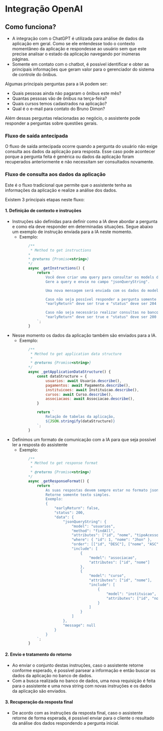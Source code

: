 # Integração OpenAI

## Como funciona?

- A integração com o ChatGPT é utilizada para análise de dados da aplicação em geral. Como se ele entendesse todo o contexto momentâneo da aplicação e respondesse ao usuário sem que este precise analisar o estado da aplicação navegando por inúmeras páginas. 
- Somente em contato com o chatbot, é possível identificar e obter as principais informações que geram valor para o gerenciador do sistema de controle do ônibus.

Algumas principais perguntas para a IA podem ser:

- Quais pessoas ainda não pagaram o ônibus este mês?
- Quantas pessoas vão de ônibus na terça-feira?
- Quais cursos temos cadastrados na aplicação?
- Qual é o e-mail para contato do Bruno Dimon?

Além dessas perguntas relacionadas ao negócio, o assistente pode responder a perguntas sobre questões gerais.

### Fluxo de saída antecipada

O fluxo de saída antecipada ocorre quando a pergunta do usuário não exige consulta aos dados da aplicação para resposta. Esse caso pode acontecer porque a pergunta feita é genérica ou dados da aplicação foram recuperados anteriormente e não necessitam ser consultados novamente.

### Fluxo de consulta aos dados da aplicação

Este é o fluxo tradicional que permite que o assistente tenha as informações da aplicação e realize a análise dos dados.

Existem 3 principais etapas neste fluxo:

#### 1. Definição de contexto e instruções

- Instruções são definidas para definir como a IA deve abordar a pergunta e como ela deve responder em determinadas situações. Segue abaixo um exemplo de instrução enviada para a IA neste momento.
    - Exemplo:
        ```javascript
            /**
             * Method to get instructions
            * 
            * @returns {Promise<string>}
            */
            async _getInstructions() {
                return `
                    Você deve criar uma query para consultar os models da aplicação e conseguir os dados para responder a pergunta usando sequelize. 
                    Gere a query e envie no campo "jsonQueryString".

                    Uma nova mensagem será enviada com os dados do model escolhido.

                    Caso não seja possível responder a pergunta somente com os dados do model, 
                    "earlyReturn" deve ser true e "status" deve ser 204 e a sua mensagem deve ser enviada no campo "message".

                    Caso não seja necessário realizar consultas no banco de dados, responda normalmente utilizando somente plain text com o modelo: 
                    "earlyReturn" deve ser true e "status" deve ser 200 e a sua resposta deve ser enviada no campo "message".
                `;
            }
        ```
- Nesse momento os dados da aplicação também são enviados para a IA.
    - Exemplo:
        ```javascript
            /**
             * Method to get application data structure
             * 
             * @returns {Promise<string>}
            */
            async _getApplicationDataStructure() {
                const dataStructure = {
                    usuarios: await Usuario.describe(),
                    pagamentos: await Pagamento.describe(),
                    instituicoes: await Instituicao.describe(),
                    cursos: await Curso.describe(),
                    associacaos: await Associacao.describe(),
                }

                return `
                    Relação de tabelas da aplicação,
                    ${JSON.stringify(dataStructure)}
                `;
            }
        ```
- Definimos um formato de comunicação com a IA para que seja possível ler a resposta do assistente
    - Exemplo:
        ```javascript
            /**
             * Method to get response format
             * 
             * @returns {Promise<string>}
            */
            async _getResponseFormat() {
                return `
                    As suas respostas devem sempre estar no formato json abaixo. O json deve ser serializado para string antes de ser enviado.
                    Retorne somente texto simples.
                    Exemplo:
                    {
                        "earlyReturn": false,
                        "status": 200,
                        "data": {
                            "jsonQueryString": {
                                "model": "usuarios",
                                "method": "findAll",
                                "attributes": ["id", "nome", "tipoAcesso", "situacao", "diasUsoTransporte"],
                                "where": { "id": 1, "nome": "Jhon" },
                                "order": [["id", "DESC"], ["nome", "ASC"]],
                                "include": [
                                    {
                                        "model": "associacao",
                                        "attributes": ["id", "nome"]
                                    },
                                    {
                                        "model": "curso",
                                        "attributes": ["id", "nome"],
                                        "include": [
                                            {
                                                "model": "instituicao",
                                                "attributes": ["id", "nome"]
                                            }
                                        ]
                                    }
                                ]
                            },
                            "message": null
                        }
                    }
                `;
            }
        ```

#### 2. Envio e tratamento do retorno

- Ao enviar o conjunto destas instruções, caso o assistente retorne conforme esperado, é possível parsear a informação e então buscar os dados da aplicação no banco de dados.
- Com a busca realizada no banco de dados, uma nova requisição é feita para o assistente e uma nova string com novas instruções e os dados da aplicação são enviados.

#### 3. Recuperação da resposta final

- De acordo com as instruções da resposta final, caso o assistente retorne de forma esperada, é possível enviar para o cliente o resultado da análise dos dados respondendo a pergunta inicial.